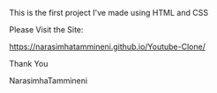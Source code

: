 This is the first project I've made using HTML and CSS

Please Visit the Site:

  https://narasimhatammineni.github.io/Youtube-Clone/

Thank You

  NarasimhaTammineni
